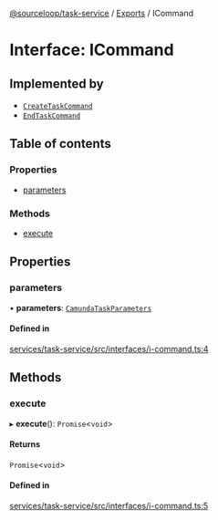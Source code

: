 [@sourceloop/task-service](../README.md) / [Exports](../modules.md) / ICommand

# Interface: ICommand

## Implemented by

- [`CreateTaskCommand`](../classes/CreateTaskCommand.md)
- [`EndTaskCommand`](../classes/EndTaskCommand.md)

## Table of contents

### Properties

- [parameters](ICommand.md#parameters)

### Methods

- [execute](ICommand.md#execute)

## Properties

### parameters

• **parameters**: [`CamundaTaskParameters`](../modules.md#camundataskparameters)

#### Defined in

[services/task-service/src/interfaces/i-command.ts:4](https://github.com/sourcefuse/loopback4-microservice-catalog/blob/93a7f917/services/task-service/src/interfaces/i-command.ts#L4)

## Methods

### execute

▸ **execute**(): `Promise`<`void`\>

#### Returns

`Promise`<`void`\>

#### Defined in

[services/task-service/src/interfaces/i-command.ts:5](https://github.com/sourcefuse/loopback4-microservice-catalog/blob/93a7f917/services/task-service/src/interfaces/i-command.ts#L5)
